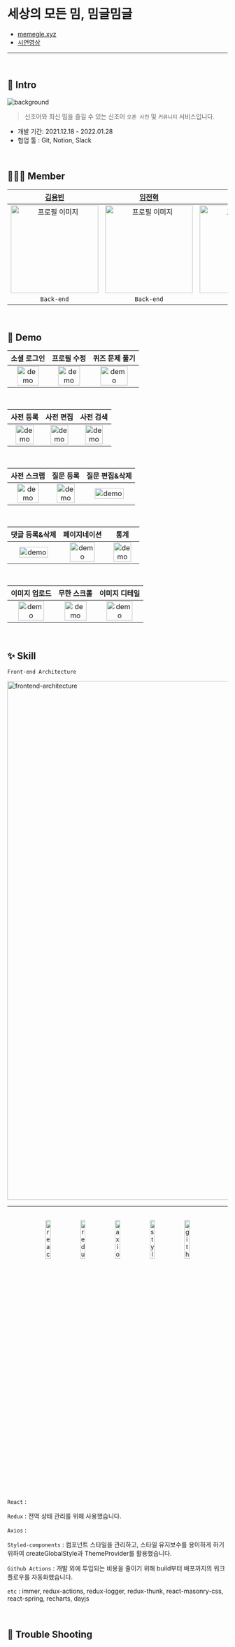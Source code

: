 <br/>

# 세상의 모든 밈, 밈글밈글

- [memegle.xyz](https://memegle.xyz)
- [시연영상](https://www.youtube.com/watch?v=0FW30mV3Jgs)

---

<br/>

## 📖 Intro

![background](https://user-images.githubusercontent.com/91620721/152671234-46fc9c36-96e2-4157-a708-30a9924e15ec.jpeg)

> 신조어와 최신 밈을 즐길 수 있는 신조어 `오픈 사전` 및 `커뮤니티` 서비스입니다.

- 개발 기간: 2021.12.18 - 2022.01.28
- 협업 툴 : Git, Notion, Slack

<br/>

## 👩🏻‍💻 Member

|                                                         [김용빈](https://github.com/Zabee52)                                                          |                                                         [임전혁](https://github.com/yarogono)                                                          |                                                         [정주혜](https://github.com/zubetcha)                                                          |                                                      [이한샘](https://github.com/undriedspring)                                                       |                                                        [이지연](https://github.com/zhiyeonyi)                                                         |                                                                         장세연                                                                         |                                                                        김수은                                                                        |
| :---------------------------------------------------------------------------------------------------------------------------------------------------: | :----------------------------------------------------------------------------------------------------------------------------------------------------: | :----------------------------------------------------------------------------------------------------------------------------------------------------: | :---------------------------------------------------------------------------------------------------------------------------------------------------: | :---------------------------------------------------------------------------------------------------------------------------------------------------: | :----------------------------------------------------------------------------------------------------------------------------------------------------: | :--------------------------------------------------------------------------------------------------------------------------------------------------: |
| <img src="https://user-images.githubusercontent.com/91620721/152671722-dd9026bd-5724-4cec-8b41-1a88fcc0b700.jpeg" alt="프로필 이미지" width="200px"/> | <img src="https://user-images.githubusercontent.com/91620721/152671727-49b95916-0a18-4902-944d-48e635c4ce34.jpeg" alt="프로필 이미지" width="200px" /> | <img src="https://user-images.githubusercontent.com/91620721/152671733-40a74fa3-9cf6-4a03-a164-bcd1534e39fb.jpeg" alt="프로필 이미지" width="200px" /> | <img src="https://user-images.githubusercontent.com/91620721/152671737-f29d8e5c-76fd-482f-a133-32bedf3a4805.png" alt="프로필 이미지" width="200px" /> | <img src="https://user-images.githubusercontent.com/91620721/152671740-bbd22424-7aca-4c89-a861-da87c1a25773.png" alt="프로필 이미지" width="200px" /> | <img width="130px" alt="smileIcon_Yellow" src="https://user-images.githubusercontent.com/91620721/152671752-22f7192c-ff4f-4b10-b718-d62e17eba11b.png"> | <img width="130px" alt="smileIcon_Blue" src="https://user-images.githubusercontent.com/91620721/152671755-da6d5587-0c65-47f8-a699-3f24194665d7.png"> |
|                                                                      `Back-end`                                                                       |                                                                       `Back-end`                                                                       |                                                                      `Front-end`                                                                       |                                                                      `Front-end`                                                                      |                                                                      `Front-end`                                                                      |                                                                       `Designer`                                                                       |                                                                      `Designer`                                                                      |

<br/>

## 🚀 Demo

|                                                                소셜 로그인                                                                 |                                                                프로필 수정                                                                 |                                                               퀴즈 문제 풀기                                                               |
| :----------------------------------------------------------------------------------------------------------------------------------------: | :----------------------------------------------------------------------------------------------------------------------------------------: | :----------------------------------------------------------------------------------------------------------------------------------------: |
| <img src="https://user-images.githubusercontent.com/91620721/152683559-c1c70647-64f5-47d0-8174-77207a2bf7aa.gif" alt="demo" width="80%" /> | <img src="https://user-images.githubusercontent.com/91620721/152683606-e3a51b6f-2563-4810-bb0f-ea91183031b3.gif" alt="demo" width="80%" /> | <img src="https://user-images.githubusercontent.com/91620721/152683731-00dc7083-98f0-4971-8c89-50f8890c3146.gif" alt="demo" width="80%" /> |

<br/>

|                                                                 사전 등록                                                                  |                                                                 사전 편집                                                                  |                                                                 사전 검색                                                                  |
| :----------------------------------------------------------------------------------------------------------------------------------------: | :----------------------------------------------------------------------------------------------------------------------------------------: | :----------------------------------------------------------------------------------------------------------------------------------------: |
| <img src="https://user-images.githubusercontent.com/91620721/152683785-974ec5ac-a1cf-483d-83ab-fc44e11ab111.gif" alt="demo" width="80%" /> | <img src="https://user-images.githubusercontent.com/91620721/152683835-6bc56f8b-4d87-4dec-9c2d-7feac7bfa00b.gif" alt="demo" width="80%" /> | <img src="https://user-images.githubusercontent.com/91620721/152683938-cf50c8bf-bcc3-4da1-8145-a7d99d4c8bdf.gif" alt="demo" width="80%" /> |

<br/>

|                                                                사전 스크랩                                                                 |                                                                 질문 등록                                                                  |                                                               질문 편집&삭제                                                               |
| :----------------------------------------------------------------------------------------------------------------------------------------: | :----------------------------------------------------------------------------------------------------------------------------------------: | :----------------------------------------------------------------------------------------------------------------------------------------: |
| <img src="https://user-images.githubusercontent.com/91620721/152683966-9585d876-5f2c-429e-a435-f3845c92ff53.gif" alt="demo" width="80%" /> | <img src="https://user-images.githubusercontent.com/91620721/152684022-70f39643-9b4a-484f-8b86-193a7062e7ee.gif" alt="demo" width="80%" /> | <img src="https://user-images.githubusercontent.com/91620721/152683413-9fd16fd3-9173-460b-b770-ee9dd04b40b0.gif" alt="demo" width="80%" /> |

<br/>

|                                                               댓글 등록&삭제                                                               |                                                                페이지네이션                                                                |                                                                    통계                                                                    |
| :----------------------------------------------------------------------------------------------------------------------------------------: | :----------------------------------------------------------------------------------------------------------------------------------------: | :----------------------------------------------------------------------------------------------------------------------------------------: |
| <img src="https://user-images.githubusercontent.com/91620721/152684356-e7ae3e75-d726-4ff3-889b-6d787fb1f65f.gif" alt="demo" width="80%" /> | <img src="https://user-images.githubusercontent.com/91620721/152685815-fae40dcc-3f51-499b-b948-4ba53bdc7f85.gif" alt="demo" width="80%" /> | <img src="https://user-images.githubusercontent.com/91620721/152685959-2c3c7611-26b4-424b-aee5-694af32bee8a.gif" alt="demo" width="80%" /> |

<br/>

|                                                               이미지 업로드                                                                |                                                                무한 스크롤                                                                 |                                                               이미지 디테일                                                                |
| :----------------------------------------------------------------------------------------------------------------------------------------: | :----------------------------------------------------------------------------------------------------------------------------------------: | :----------------------------------------------------------------------------------------------------------------------------------------: |
| <img src="https://user-images.githubusercontent.com/91620721/152685770-8085e762-eb36-42e3-b19e-551a13769ce2.gif" alt="demo" width="80%" /> | <img src="https://user-images.githubusercontent.com/91620721/152684654-396800f9-dad9-4ced-881d-a32b38b95c03.gif" alt="demo" width="80%" /> | <img src="https://user-images.githubusercontent.com/91620721/152684895-0b9703ae-d5db-4df4-8f08-43c73622c4c9.gif" alt="demo" width="80%" /> |

<br/>

## ✨ Skill

`Front-end Architecture`

<img width="1183" alt="frontend-architecture" src="https://user-images.githubusercontent.com/91620721/152487434-808c9789-f532-4694-be26-4a9d1f35c284.png">

<br/>

---

<br/>

<div align="center">
  <img src="https://user-images.githubusercontent.com/91620721/153640603-69de1ca1-9785-4144-a992-75754f4c935d.png" alt="react" width=15%>
  <img src="https://user-images.githubusercontent.com/91620721/153640357-dc9dfe6d-4a5c-40fc-9acb-a78ca9962fb1.png" alt="redux" width=15%>
  <img src="https://user-images.githubusercontent.com/91620721/153640964-84a4cd77-6792-4cf2-8160-aa9c6378c216.png" alt="axios" width=15%>
  <img src="https://user-images.githubusercontent.com/91620721/153640816-6788e61d-d25c-490b-be9c-82b4eb02b70a.png" alt="styled-components" width=15%>
  <img src="https://user-images.githubusercontent.com/91620721/153641062-9c40e5dc-33ba-4d73-97b4-de3b5d87cd98.png" alt="github-actions" width=15%>
</div>

<br/>

<br/>

`React` :

`Redux` : 전역 상태 관리를 위해 사용했습니다. <!-- 왜 사용했는지 이유 추가하기 -->

`Axios` : 

`Styled-components` : 컴포넌트 스타일을 관리하고, 스타일 유지보수를 용이하게 하기 위하여 createGlobalStyle과 ThemeProvider를 활용했습니다.

`Github Actions` : 개발 외에 투입되는 비용을 줄이기 위해 build부터 배포까지의 워크플로우를 자동화했습니다.

`etc` : immer, redux-actions, redux-logger, redux-thunk, react-masonry-css, react-spring, recharts, dayjs

<br/>

## 🔫 Trouble Shooting
